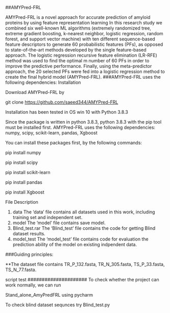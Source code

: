   ##AMYPred-FRL

AMYPred-FRL is a novel approach for accurate prediction of amyloid proteins by using feature representation learning
In this research study we combined six well-known ML algorithms (extremely randomized tree, extreme gradient boosting, k-nearest neighbor, logistic regression, random forest, and support vector machine) with ten different sequence-based feature descriptors to generate 60 probabilistic features (PFs), as opposed to state-of-the-art methods developed by the single feature-based approach. The logistic regression recursive feature elimination (LR-RFE) method was used to find the optimal m number of 60 PFs in order to improve the predictive performance. Finally, using the meta-predictor approach, the 20 selected PFs were fed into a logistic regression method to create the final hybrid model (AMYPred-FRL).
###AMYPred-FRL uses the following dependencies:
Installation

Download AMYPred-FRL by

git clone https://github.com/saeed344/AMYPred-FRL

Installation has been tested in OS win 10 with Python 3.8.3

Since the package is written in python 3.8.3, python 3.8.3 with the pip tool must be installed first.
 AMYPred-FRL uses the following dependencies: numpy, scipy, scikit-learn, pandas, Xgboost 

You can install these packages first, by the following commands:

pip install numpy

pip install scipy

pip install scikit-learn

pip install pandas

pip install Xgboost

File Description
1. data
The ‘data’ file contains all datasets used in this work, including training set and independent set.
3. model
The ‘model’ file contains save model.
4. Blind_test.rar
The ‘Blind_test’ file contains the code for getting Blind dataset results.
5. model_test
The ‘model_test’ file contains code for evaluation the prediction ability of the model on existing indpendent data.

###Guiding principles: 

**The dataset file contains  TR_P_132.fasta, TR_N_305.fasta, TS_P_33.fasta, TS_N_77.fasta.

script test
#####################
To check whether the project can work normally, we can run

Stand_alone_AmyPredFRL using pycharm

To check blind dataset sequnces try Blind_test.py

 



